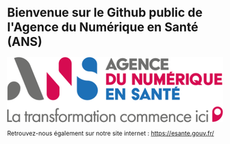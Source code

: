 # Bienvenue sur le Github public de l'Agence du Numérique en Santé (ANS)

![ANS Logo](/img/ans_logo.png?raw=true "Title")

Retrouvez-nous également sur notre site internet : https://esante.gouv.fr/
